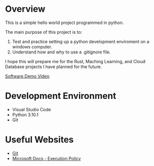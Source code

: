 # Overview

This is a simple hello world project programmed in python.

The main purpose of this project is to:
1. Test and practice setting up a python development enviroment on a windows computer.
2. Understand how and why to use a .gitignore file.

I hope this will prepare me for the Rust, Maching Learning, and Cloud Database projects I have planned for the future.

[Software Demo Video](http://youtube.link.goes.here)

# Development Environment

* Visual Studio Code
* Python 3.10.1
* Git

# Useful Websites

* [Git](https://git-scm.com/)
* [Microsoft Docs - Execution Policy](https://go.microsoft.com/fwlink/?LinkID=135170)
